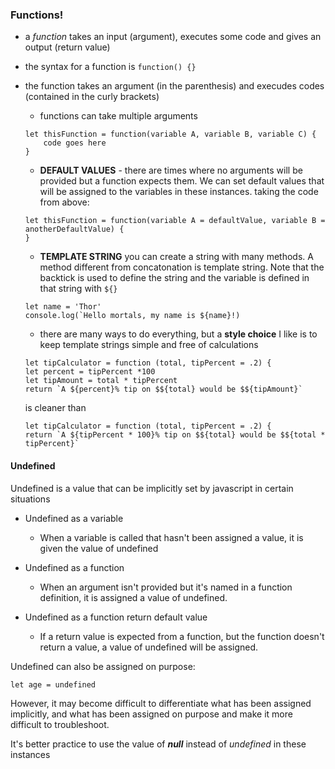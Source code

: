 ### Functions!
* a _function_ takes an input (argument), executes some code and gives an output (return value)

* the syntax for a function is `function() {}`  
* the function takes an argument (in the parenthesis) and execudes codes (contained in the curly brackets)
    * functions can take multiple arguments 
    ```
    let thisFunction = function(variable A, variable B, variable C) {
        code goes here
    }
    ```  

    * **DEFAULT VALUES** - there are times where no arguments will be provided but a function expects them.  We can set default values that will be assigned to the variables in these instances.  taking the code from above:  
    ```
    let thisFunction = function(variable A = defaultValue, variable B = anotherDefaultValue) {
    }
    ```  

    * **TEMPLATE STRING** you can create a string with many methods.  A method different from concatonation is template string.  Note that the backtick is used to define the string and the variable is defined in that string with `${}`
    ```
    let name = 'Thor'
    console.log(`Hello mortals, my name is ${name}!)
    ```  

    * there are many ways to do everything, but a **style choice** I like is to keep template strings simple and free of calculations
    ```
    let tipCalculator = function (total, tipPercent = .2) {
    let percent = tipPercent *100
    let tipAmount = total * tipPercent
    return `A ${percent}% tip on $${total} would be $${tipAmount}`
    ```
    is cleaner than
    ```
    let tipCalculator = function (total, tipPercent = .2) {
    return `A ${tipPercent * 100}% tip on $${total} would be $${total * tipPercent}`
    ```



#### Undefined
Undefined is a value that can be implicitly set by javascript in certain situations  

* Undefined as a variable
    * When a variable is called that hasn't been assigned a value, it is given the value of undefined

* Undefined as a function
    * When an argument isn't provided but it's named in a function definition, it is assigned a value of undefined.

* Undefined as a function return default value
    * If a return value is expected from a function, but the function doesn't return a value, a value of undefined will be assigned.  

Undefined can also be assigned on purpose:
```
let age = undefined
```

However, it may become difficult to differentiate what has been assigned implicitly, and what has been assigned on purpose and make it more difficult to troubleshoot.  

It's better practice to use the value of ***null*** instead of _undefined_ in these instances

